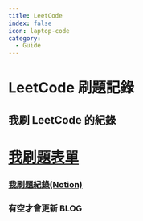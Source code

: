 ```yaml
---
title: LeetCode
index: false
icon: laptop-code
category:
  - Guide
---
```


# LeetCode 刷題記錄

## 我刷 LeetCode 的紀錄

# [我刷題表單](https://www.teamblind.com/post/New-Year-Gift---Curated-List-of-Top-75-LeetCode-Questions-to-Save-Your-Time-OaM1orEU)<HopeIcon icon="table" color="CornflowerBlue" />

### [我刷題紀錄(Notion)](https://puzzling-earthworm-7bb.notion.site/LeetCode-4022902bee3c4f73b5b825fce831d78c?pvs=4)

### 有空才會更新 BLOG
